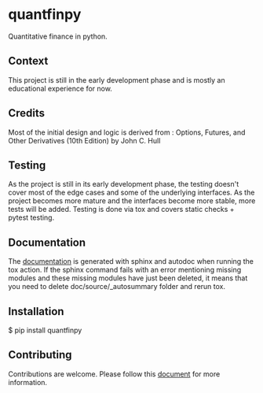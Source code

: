 # quantfinpy

Quantitative finance in python.

## Context

This project is still in the early development phase and is mostly an educational experience for now.

## Credits

Most of the initial design and logic is derived from : Options, Futures, and Other Derivatives (10th Edition) by 
John C. Hull

## Testing

As the project is still in its early development phase, the testing doesn't cover most of the edge cases and 
some of the underlying interfaces.
As the project becomes more mature and the interfaces become more stable, more tests will be added.
Testing is done via tox and covers static checks + pytest testing.

## Documentation

The [documentation](https://quantfinpy.readthedocs.io/) is generated with sphinx and autodoc when running the tox action. 
If the sphinx command fails with an error mentioning missing modules and these missing modules have just been deleted, 
it means that you need to delete doc/source/_autosummary folder and rerun tox.

## Installation

$ pip install quantfinpy

## Contributing 

Contributions are welcome. Please follow this [document](https://github.com/TradingPy/quantfinpy/blob/main/CONTRIBUTING.md) for more information.
